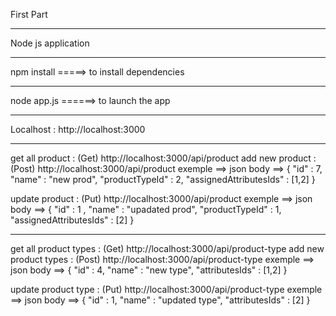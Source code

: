 First Part
____________________
Node js application
____________________________
npm install =====> to install dependencies
______________________________________________
node app.js ======> to launch the app
________________________________________
Localhost : http://localhost:3000
_____________________________________________________
get all product : (Get) http://localhost:3000/api/product
add new product : (Post) http://localhost:3000/api/product
    exemple ==> json body ==>
    {
    "id" : 7,
    "name" : "new prod",
    "productTypeId" : 2,
    "assignedAttributesIds" : [1,2]
     }
     
update product : (Put) http://localhost:3000/api/product
    exemple ==> json body ==>
    {
    "id" : 1    ,
    "name" : "upadated prod",
    "productTypeId" : 1,
    "assignedAttributesIds" : [2]
    }
________________________________________________________________________________________________________
get all product types : (Get) http://localhost:3000/api/product-type
add new product types : (Post) http://localhost:3000/api/product-type
    exemple ==>  json body ==>
     {
    "id" : 4,
    "name" : "new type",
    "attributesIds" : [1,2]
    }
     
update product type : (Put) http://localhost:3000/api/product-type
    exemple ==> json body ==>
    {
    "id" : 1,
    "name" : "updated type",
    "attributesIds" : [2]
    }
